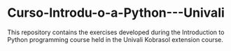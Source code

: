 # Curso-Introdu-o-a-Python---Univali
This repository contains the exercises developed during the Introduction to Python programming course held in the Univali Kobrasol extension course.
